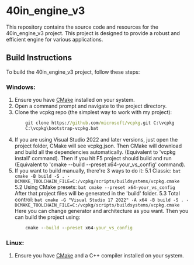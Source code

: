 # 40in_engine_v3

This repository contains the source code and resources for the 40in_engine_v3 project.
This project is designed to provide a robust and efficient engine for various applications.

## Build Instructions
To build the 40in_engine_v3 project, follow these steps:
### Windows:
1. Ensure you have [CMake](https://cmake.org/download/) installed on your system.
2. Open a command prompt and navigate to the project directory.
3. Clone the vcpkg repo (the simplest way to work with my project):
	```bat
		git clone https://github.com/microsoft/vcpkg.git C:\vcpkg
		C:\vcpkg\bootstrap-vcpkg.bat
	```
4. If you are using Visual Studio 2022 and later versions, just open the project folder, CMake will see vcpkg.json.
   Then CMake will download and build all the dependencies automatically. (Equivalent to 'vcpkg install' command).
	Then if you hit F5 project should build and run (Equivalent to 'cmake --build --preset x64-your_vs_config' command).
5. If you want to build manually, there're 3 ways to do it:
	5.1 Classic:
		```bat
			cmake -B build -S . -DCMAKE_TOOLCHAIN_FILE=C:/vcpkg/scripts/buildsystems/vcpkg.cmake
		```
	5.2 Using CMake presets:
		```bat
			cmake --preset x64-your_vs_config
		```
		After that project files will be generated in the 'build' folder.
	5.3 Total control:
		```bat
			cmake -G "Visual Studio 17 2022" -A x64 -B build -S . -DCMAKE_TOOLCHAIN_FILE=C:/vcpkg/scripts/buildsystems/vcpkg.cmake
		```
		Here you can change generator and architecture as you want.
	Then you can build the project using:
	```bat
		cmake --build --preset x64-your_vs_config
	```
### Linux:
1. Ensure you have [CMake](https://cmake.org/download/) and a C++ compiler installed on your system.

